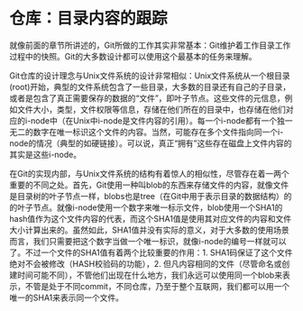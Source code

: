 # 仓库：目录内容的跟踪

就像前面的章节所讲述的，Git所做的工作其实非常基本：Git维护着工作目录工作过程中的快照。Git的大多数设计都可以使用这个最基本的任务来理解。

Git仓库的设计理念与Unix文件系统的设计非常相似：Unix文件系统从一个根目录\(root\)开始，典型的文件系统包含了一些目录，大多数的目录还有自己的子目录，或者是包含了真正需要保存的数据的“文件”，即叶子节点。这些文件的元信息，例如文件大小，类型，文件权限等信息，存储在他们所在的目录中，也存储在他们对应的i-node中（在Unix中i-node是文件内容的引用）。每一个i-node都有一个独一无二的数字在唯一标识这个文件的内容。当然，可能存在多个文件指向同一个i-node的情况（典型的如硬链接）。可以说，真正“拥有”这些存在磁盘上文件内容的其实是这些i-node。

在Git的实现内部，与Unix文件系统的结构有着惊人的相似性，尽管存在着一两个重要的不同之处。首先，Git使用一种叫blob的东西来存储文件的内容，就像文件是目录树的叶子节点一样，blobs也是tree（在Git中用于表示目录的数据结构）的的叶子节点。就像i-node使用一个数字来唯一标示文件，blob使用一个SHA1的hash值作为这个文件内容的代表，而这个SHA1值是使用其对应文件的内容和文件大小计算出来的。虽然如此，SHA1值并没有实际的意义，对于大多数的使用场景而言，我们只需要把这个数字当做一个唯一标识，就像i-node的编号一样就可以了。不过一个文件的SHA1值有着两个比较重要的作用：1. SHA1码保证了这个文件绝对不会被修改（HASH校验码的功能），2. 但凡内容相同的文件（尽管命名或创建时间可能不同），不管他们出现在什么地方，我们永远可以使用同一个blob来表示，不管是处于不同commit，不同仓库，乃至于整个互联网，我们都可以用一个唯一的SHA1来表示同一个文件。

